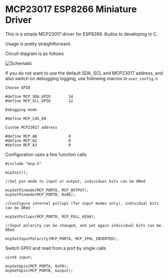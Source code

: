 # MCP23017 ESP8266 Miniature Driver

This is a simple MCP23017 driver for ESP8266. Kudos to developing in C.

Usage is pretty straightforward.

Circuit diagram is as follows

![Schematic](https://github.com/forkachild/MCP23017-ESP8266-Driver/raw/master/schematic.png)

If you do not want to use the default SDA, SCL and MCP23017 address, and also switch on debugging logging, use following macros in `user_config.h`

	Choose GPIO
    
    #define MCP_SDA_GPIO		14
    #define MCP_SCL_GPIO		12
    
    Debugging mode
    
    #define MCP_LOG_EN
    
    Custom MCP23017 address
    
    #define MCP_A0				0
    #define MCP_A1				0
    #define MCP_A3				0

Configuration uses a few function calls

	#include "mcp.h"
    
    mcpInit();
    
    //Set pin mode to input or output, individual bits can be ORed
    
    mcpSetPinmode(MCP_PORTA, MCP_OUTPUT);
    mcpSetPinmode(MCP_PORTB, 0x0E);
    
    //Configure internal pullups (for input modes only), individual bits can be ORed
    
    mcpSetPullups(MCP_PORTB, MCP_PULL_HIGH);
    
    //Input polarity can be changed, and yet again individual bits can be ORed
    
    mcpSetInputPolarity(MCP_PORTA, MCP_IPOL_INVERTED);
    
Switch GPIO and read from a port by single calls

	uint8 input;
    
	mcpSetGpio(MCP_PORTA, 0xF0);
    mcpGetGpio(MCP_PORTB, &input);